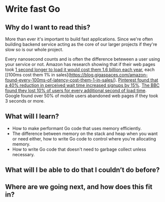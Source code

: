# Write fast Go

## Why do I want to read this?

More than ever it's important to build fast applications. Since we're often building backend service acting as the core of our larger projects if they're slow so is our whole project.

Every nanosecond counts and is often the difference beteween a user using your service or not. Amazon has research showing that if their web pages took [1 second longer to load it would cost them 1.6 billion each year](https://www.fastcompany.com/1825005/how-one-second-could-cost-amazon-16-billion-sales), each []100ms cost them 1% in sales](https://blog.gigaspaces.com/amazon-found-every-100ms-of-latency-cost-them-1-in-sales/). [Pinterest found that a 40% reduction in perceived wait time increased signups by 15%](https://medium.com/@Pinterest_Engineering/driving-user-growth-with-performance-improvements-cfc50dafadd7). [The BBC found they lost 10% of users for every additional second of load time](https://www.creativebloq.com/features/how-the-bbc-builds-websites-that-scale). Google found over 50% of mobile users abandoned web pages if they took 3 seconds or more.

## What will I learn?

- How to make performant Go code that uses memory efficiently.
- The difference between memory on the stack and heap when you want or need either, how to write Go code to control where you're allocating memory.
- How to write Go code that doesn't need to garbage collect unless necessary.

## What will I be able to do that I couldn’t do before?

## Where are we going next, and how does this fit in?
